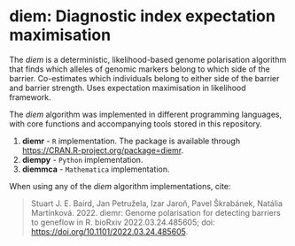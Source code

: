 # diem: Diagnostic index expectation maximisation

The *diem* is a deterministic, likelihood-based genome polarisation algorithm that finds which alleles of genomic markers belong to which side of the barrier. Co-estimates which individuals belong to either side of the barrier and barrier strength. Uses expectation maximisation in likelihood framework.

The *diem* algorithm was implemented in different programming languages, with core functions and accompanying tools stored in this repository. 

1. **diemr** - `R` implementation. The package is available through https://CRAN.R-project.org/package=diemr.
2. **diempy** - `Python` implementation.
3. **diemmca** - `Mathematica` implementation.

When using any of the *diem* algorithm implementations, cite:

> Stuart J. E. Baird, Jan Petružela, Izar Jaroň, Pavel Škrabánek, Natália Martínková. 2022. diemr: Genome polarisation for detecting barriers to geneflow in R. bioRxiv 2022.03.24.485605; doi: https://doi.org/10.1101/2022.03.24.485605.
